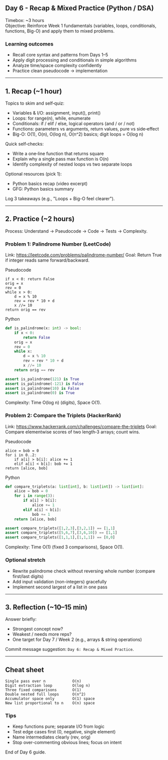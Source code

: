 ## Day 6 - Recap & Mixed Practice (Python / DSA)

Timebox: ~3 hours  
Objective: Reinforce Week 1 fundamentals (variables, loops, conditionals, functions, Big-O) and apply them to mixed problems.

### Learning outcomes
- Recall core syntax and patterns from Days 1–5
- Apply digit processing and conditionals in simple algorithms
- Analyze time/space complexity confidently
- Practice clean pseudocode → implementation

---
## 1. Recap (~1 hour)
Topics to skim and self‑quiz:
- Variables & I/O: assignment, input(), print()
- Loops: for range(n), while, enumerate
- Conditionals: if / elif / else, logical operators (and / or / not)
- Functions: parameters vs arguments, return values, pure vs side‑effect
- Big-O: O(1), O(n), O(log n), O(n^2) basics; digit loops = O(log n)

Quick self‑checks:
- Write a one‑line function that returns square
- Explain why a single pass max function is O(n)
- Identify complexity of nested loops vs two separate loops

Optional resources (pick 1):
- Python basics recap (video excerpt)
- GFG: Python basics summary

Log 3 takeaways (e.g., "Loops + Big-O feel clearer").

---
## 2. Practice (~2 hours)
Process: Understand → Pseudocode → Code → Tests → Complexity.

### Problem 1: Palindrome Number (LeetCode)
Link: https://leetcode.com/problems/palindrome-number/
Goal: Return True if integer reads same forward/backward.

Pseudocode
```
if x < 0: return False
orig = x
rev = 0
while x > 0:
    d = x % 10
    rev = rev * 10 + d
    x //= 10
return orig == rev
```

Python
```python
def is_palindrome(x: int) -> bool:
    if x < 0:
        return False
    orig = x
    rev = 0
    while x:
        d = x % 10
        rev = rev * 10 + d
        x //= 10
    return orig == rev

assert is_palindrome(121) is True
assert is_palindrome(-121) is False
assert is_palindrome(10) is False
assert is_palindrome(0) is True
```
Complexity: Time O(log n) (digits), Space O(1).

### Problem 2: Compare the Triplets (HackerRank)
Link: https://www.hackerrank.com/challenges/compare-the-triplets
Goal: Compare elementwise scores of two length‑3 arrays; count wins.

Pseudocode
```
alice = bob = 0
for i in 0..2:
    if a[i] > b[i]: alice += 1
    elif a[i] < b[i]: bob += 1
return [alice, bob]
```

Python
```python
def compare_triplets(a: list[int], b: list[int]) -> list[int]:
    alice = bob = 0
    for i in range(3):
        if a[i] > b[i]:
            alice += 1
        elif a[i] < b[i]:
            bob += 1
    return [alice, bob]

assert compare_triplets([1,2,3],[3,2,1]) == [1,1]
assert compare_triplets([5,6,7],[3,6,10]) == [1,1]
assert compare_triplets([1,1,1],[1,1,1]) == [0,0]
```
Complexity: Time O(1) (fixed 3 comparisons), Space O(1).

### Optional stretch
- Rewrite palindrome check without reversing whole number (compare first/last digits) 
- Add input validation (non-integers) gracefully
- Implement second largest of a list in one pass

---
## 3. Reflection (~10–15 min)
Answer briefly:
- Strongest concept now?
- Weakest / needs more reps?
- One target for Day 7 / Week 2 (e.g., arrays & string operations)

Commit message suggestion: `Day 6: Recap & Mixed Practice`.

---
## Cheat sheet
```
Single pass over n            O(n)
Digit extraction loop         O(log n)
Three fixed comparisons       O(1)
Double nested full loops      O(n^2)
Accumulator space only        O(1) space
New list proportional to n    O(n) space
```

### Tips
- Keep functions pure; separate I/O from logic
- Test edge cases first (0, negative, single element)
- Name intermediates clearly (rev, orig)
- Stop over-commenting obvious lines; focus on intent

End of Day 6 guide.